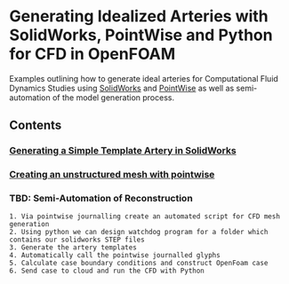 # Generating Idealized Arteries with SolidWorks, PointWise and Python for CFD in OpenFOAM

Examples outlining how to generate ideal arteries for Computational Fluid
Dynamics Studies using [SolidWorks](https://www.solidworks.com/) and
[PointWise](https://www.pointwise.com/) as well as semi-automation of the model
generation process.

## Contents

### [Generating a Simple Template Artery in SolidWorks](./docs/00_generating_a_ideal_artery_in_solidworks.md)

### [Creating an unstructured mesh with pointwise](./docs/01_generating_an_unsctructured_mesh_for_CFD_in_solidworks.md)

### TBD: Semi-Automation of Reconstruction

    1. Via pointwise journalling create an automated script for CFD mesh generation
    2. Using python we can design watchdog program for a folder which contains our solidworks STEP files
    3. Generate the artery templates
    4. Automatically call the pointwise journalled glyphs
    5. Calculate case boundary conditions and construct OpenFoam case
    6. Send case to cloud and run the CFD with Python